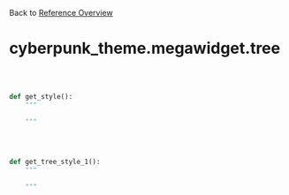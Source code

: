 
Back to [Reference Overview](https://github.com/pyrustic/cyberpunk-theme/blob/master/docs/reference/README.md)

# cyberpunk\_theme.megawidget.tree



<br>


```python

def get_style():
    """
    
    """

```

<br>

```python

def get_tree_style_1():
    """
    
    """

```

